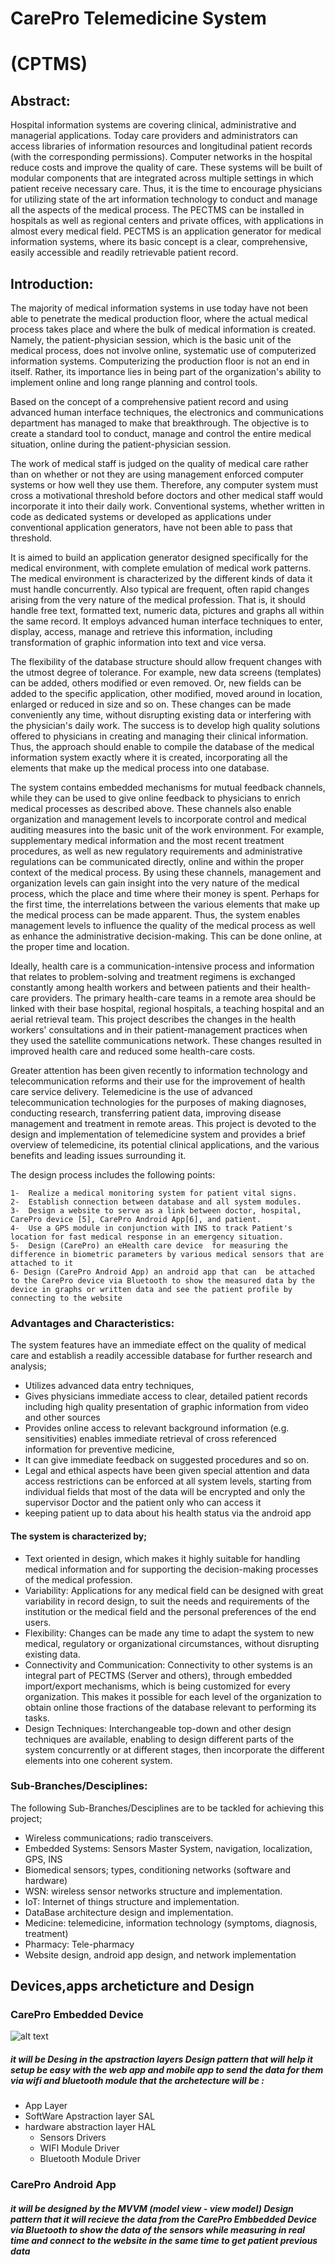 #                                                         CarePro Telemedicine System
#                                                                 (CPTMS)

## Abstract:
Hospital information systems are covering clinical, administrative and managerial applications. Today care providers and administrators can access libraries of information resources and longitudinal patient records (with the corresponding permissions). Computer networks in the hospital reduce costs and improve the quality of care. These systems will be built of modular components that are integrated across multiple settings in which patient receive necessary care. Thus, it is the time to encourage physicians for utilizing state of the art information technology to conduct and manage all the aspects of the medical process. The PECTMS can be installed in hospitals as well as regional centers and private offices, with applications in almost every medical field. PECTMS is an application generator for medical information systems, where its basic concept is a clear, comprehensive, easily accessible and readily retrievable patient record.

## Introduction:
The majority of medical information systems in use today have not been able to penetrate the medical production floor, where the actual medical process takes place and where the bulk of medical information is created. Namely, the patient-physician session, which is the basic unit of the medical process, does not involve online, systematic use of computerized information systems. Computerizing the production floor is not an end in itself. Rather, its importance lies in being part of the organization's ability to implement online and long range planning and control tools.

Based on the concept of a comprehensive patient record and using advanced human interface techniques, the electronics and communications department has managed to make that breakthrough. The objective is to create a standard tool to conduct, manage and control the entire medical situation, online during the patient-physician session.

The work of medical staff is judged on the quality of medical care rather than on whether or not they are using management enforced computer systems or how well they use them. Therefore, any computer system must cross a motivational threshold before doctors and other medical staff would incorporate it into their daily work. Conventional systems, whether written in code as dedicated systems or developed as applications under conventional application generators, have not been able to pass that threshold.

It is aimed to build an application generator designed specifically for the medical environment, with complete emulation of medical work patterns. The medical environment is characterized by the different kinds of data it must handle concurrently. Also typical are frequent, often rapid changes arising from the very nature of the medical profession. That is, it should handle free text, formatted text, numeric data, pictures and graphs all within the same record. It employs advanced human interface techniques to enter, display, access, manage and retrieve this information, including transformation of graphic information into text and vice versa.

The flexibility of the database structure should allow frequent changes with the utmost degree of tolerance. For example, new data screens (templates) can be added, others modified or even removed. Or, new fields can be added to the specific application, other modified, moved around in location, enlarged or reduced in size and so on. These changes can be made conveniently any time, without disrupting existing data or interfering with the physician's daily work. The success is to develop high quality solutions offered to physicians in creating and managing their clinical information. Thus, the approach should enable to compile the database of the medical information system exactly where it is created, incorporating all the elements that make up the medical process into one database.

The system contains embedded mechanisms for mutual feedback channels, while they can be used to give online feedback to physicians to enrich medical processes as described above. These channels also enable organization and management levels to incorporate control and medical auditing measures into the basic unit of the work environment. For example, supplementary medical information and the most recent treatment procedures, as well as new regulatory requirements and administrative regulations can be communicated directly, online and within the proper context of the medical process.
By using these channels, management and organization levels can gain insight into the very nature of the medical process, which the place and time where their money is spent. Perhaps for the first time, the interrelations between the various elements that make up the medical process can be made apparent. Thus, the system enables management levels to influence the quality of the medical process as well as enhance the administrative decision-making. This can be done online, at the proper time and location.

 

Ideally, health care is a communication-intensive process and information that relates to problem-solving and treatment regimens is exchanged constantly among health workers and between patients and their health-care providers. The primary health-care teams in a remote area should be linked with their base hospital, regional hospitals, a teaching hospital and an aerial retrieval team. This project describes the changes in the health workers' consultations and in their patient-management practices when they used the satellite communications network. These changes resulted in improved health care and reduced some health-care costs.















Greater attention has been given recently to information technology and telecommunication reforms and their use for the improvement of health care service delivery. Telemedicine is the use of advanced telecommunication technologies for the purposes of making diagnoses, conducting research, transferring patient data, improving disease management and treatment in remote areas. This project is devoted to the design and implementation of telemedicine system and provides a brief overview of telemedicine, its potential clinical applications, and the various benefits and leading issues surrounding it.

The design process includes the following points: 
```
1-	Realize a medical monitoring system for patient vital signs.
2-	Establish connection between database and all system modules.
3-	Design a website to serve as a link between doctor, hospital, CarePro device [5], CarePro Android App[6], and patient.
4-	Use a GPS module in conjunction with INS to track Patient's location for fast medical response in an emergency situation.
5-	Design (CarePro) an eHealth care device  for measuring the difference in biometric parameters by various medical sensors that are attached to it 
6- Design (CarePro Android App) an android app that can  be attached to the CarePro device via Bluetooth to show the measured data by the device in graphs or written data and see the patient profile by connecting to the website 

```
### Advantages and Characteristics:
The system features have an immediate effect on the quality of medical care and establish a readily accessible database for further research and analysis;
-	Utilizes advanced data entry techniques,
-	Gives physicians immediate access to clear, detailed patient records including high quality presentation of graphic information from video and other sources
-	Provides online access to relevant background information (e.g. sensitivities) enables immediate retrieval of cross referenced information for preventive medicine,
-	It can give immediate feedback on suggested procedures and so on.
-	Legal and ethical aspects have been given special attention and data access restrictions can be enforced at all system levels, starting from individual fields that most of the data will be encrypted and only the supervisor Doctor and the patient only who can access it
-	keeping patient up to data about his health status via the android app 

#### The system is characterized by;
-	Text oriented in design, which makes it highly suitable for handling medical information and for supporting the decision-making processes of the medical profession.
-	Variability: Applications for any medical field can be designed with great variability in record design, to suit the needs and requirements of the institution or the medical field and the personal preferences of the end users.
-	Flexibility: Changes can be made any time to adapt the system to new medical, regulatory or organizational circumstances, without disrupting existing data.
-	Connectivity and Communication: Connectivity to other systems is an integral part of PECTMS (Server and others), through embedded import/export mechanisms, which is being customized for every organization. This makes it possible for each level of the organization to obtain online those fractions of the database relevant to performing its tasks.
-	Design Techniques: Interchangeable top-down and other design techniques are available, enabling to design different parts of the system concurrently or at different stages, then incorporate the different elements into one coherent system.

### Sub-Branches/Desciplines:
The following Sub-Branches/Desciplines are to be tackled for achieving this project;
-	Wireless communications; radio transceivers.
-	Embedded Systems: Sensors Master System, navigation, localization, GPS, INS
-	Biomedical sensors; types, conditioning networks (software and hardware)
-	WSN: wireless sensor networks structure and implementation.
-	IoT: Internet of things structure and implementation.
-	DataBase architecture design and implementation.
-	Medicine: telemedicine, information technology (symptoms, diagnosis, treatment)
-	Pharmacy: Tele-pharmacy
-	Website design, android app design, and network implementation

## Devices,apps archeticture and Design

### CarePro Embedded Device

![alt text](http://www.my-signals.com/wp-content/themes/mysignals/images/mysignals-with-sensors-connected.jpg)

##### it will be Desing in the apstraction layers Design pattern that will help it setup be easy with the web app and mobile app to send the data for them via wifi and bluetooth module that the archetecture will be :


- App Layer
- SoftWare Apstraction layer SAL 
- hardware abstraction layer HAL
  - Sensors Drivers
  - WIFI Module Driver
  - Bluetooth Module Driver
  
  
### CarePro Android App



##### it  will be designed by the MVVM (model view - view model) Design pattern that it will recieve the data from the CarePro Embbedded Device via Bluetooth to show the data of the sensors while measuring in real time and connect to the website in the same time to get patient previous data 

  

